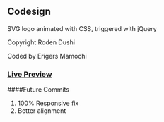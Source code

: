 ## Codesign

SVG logo animated with CSS, triggered with jQuery

Copyright Roden Dushi

Coded by Erigers Mamochi

### [Live Preview](https://plnkr.co/edit/qh4brstXZqGMB8CTmCDw)

####Future Commits

1. 100% Responsive fix
2. Better alignment